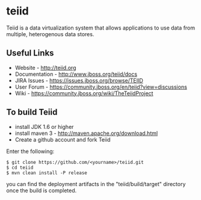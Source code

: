 teiid
=====

Teiid is a data virtualization system that allows applications to use data from multiple, heterogenous data stores.

## Useful Links
- Website - http://teiid.org
- Documentation - http://www.jboss.org/teiid/docs
- JIRA Issues -  https://issues.jboss.org/browse/TEIID
- User Forum - https://community.jboss.org/en/teiid?view=discussions
- Wiki - https://community.jboss.org/wiki/TheTeiidProject

## To build Teiid
- install JDK 1.6 or higher
- install maven 3 - http://maven.apache.org/download.html
- Create a github account and fork Teiid

Enter the following:

	$ git clone https://github.com/<yourname>/teiid.git
	$ cd teiid
	$ mvn clean install -P release
	
you can find the deployment artifacts in the "teiid/build/target" directory once the build is completed.
